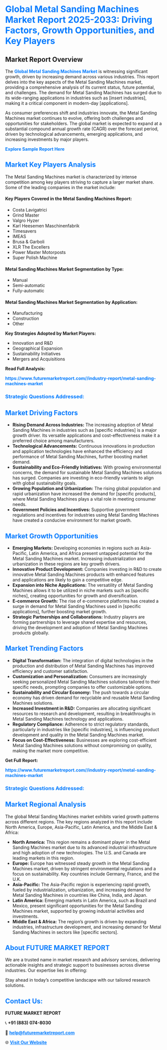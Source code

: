 <h1 style="color: #007BFF;">Global Metal Sanding Machines Market Report 2025-2033: Driving Factors, Growth Opportunities, and Key Players</h1>

<section id="overview">
<h2>Market Report Overview</h2>
<p>The <a href="https://www.futuremarketreport.com//industry-report/metal-sanding-machines-market" style="color: #007BFF; text-decoration: none;"><strong>Global Metal Sanding Machines Market</strong></a> is witnessing significant growth, driven by increasing demand across various industries. This report delves into the key aspects of the Metal Sanding Machines market, providing a comprehensive analysis of its current status, future potential, and challenges. The demand for Metal Sanding Machines has surged due to its wide-ranging applications in industries such as [insert industries], making it a critical component in modern-day [applications].</p>
<p>As consumer preferences shift and industries innovate, the Metal Sanding Machines market continues to evolve, offering both challenges and opportunities for stakeholders. The global market is expected to expand at a substantial compound annual growth rate (CAGR) over the forecast period, driven by technological advancements, emerging applications, and increasing investments by major players.</p>
</section>

<section id="overview">
<p><a href="https://www.futuremarketreport.com//request-sample/reportId=49818" style="color: #007BFF; text-decoration: none;"><strong>Explore Sample Report Here</strong></a></p>
</section>

<section id="key-players">
<h2 style="color: #007BFF;">Market Key Players Analysis</h2>
<p>The Metal Sanding Machines market is characterized by intense competition among key players striving to capture a larger market share. Some of the leading companies in the market include:</p>
<h4>Key Players Covered in the Metal Sanding Machines Report:</h4>
<ul><li>Costa Lavigatrici</li><li>Grind Master</li><li>Valgro Hyzer</li><li>Karl Heesemen Maschinenfabrik</li><li>Timesavers</li><li>IMEAS</li><li>Brusa &amp; Garboli</li><li>XLR The Excellers</li><li>Power Master Motorposts</li><li>Super Polish Machine</li></ul>
<h4>Metal Sanding Machines Market Segmentation by Type:</h4>
<ul><li>Manual</li><li>Semi-automatic</li><li>Fully-automatic</li></ul>

<h4>Metal Sanding Machines Market Segmentation by Application:</h4>
<ul><li>Manufacturing</li><li>Construction</li><li>Other</li></ul>
<p><strong>Key Strategies Adopted by Market Players:</strong></p>
<ul>
<li>Innovation and R&D</li>
<li>Geographical Expansion</li>
<li>Sustainability Initiatives</li>
<li>Mergers and Acquisitions</li>
</ul>
</section>

<section>
<p><strong>Read Full Analysis: </strong></p><a href="https://www.futuremarketreport.com//industry-report/metal-sanding-machines-market" style="color: #007BFF; text-decoration: none;"><strong>https://www.futuremarketreport.com//industry-report/metal-sanding-machines-market</strong></a>
<h3 style="color: #007BFF;">Strategic Questions Addressed:</h3>
</section>

<section id="driving-factors">
<h2 style="color: #007BFF;">Market Driving Factors</h2>
<ul>
<li><strong>Rising Demand Across Industries:</strong> The increasing adoption of Metal Sanding Machines in industries such as [specific industries] is a major growth driver. Its versatile applications and cost-effectiveness make it a preferred choice among manufacturers.</li>
<li><strong>Technological Advancements:</strong> Continuous innovations in production and application technologies have enhanced the efficiency and performance of Metal Sanding Machines, further boosting market demand.</li>
<li><strong>Sustainability and Eco-Friendly Initiatives:</strong> With growing environmental concerns, the demand for sustainable Metal Sanding Machines solutions has surged. Companies are investing in eco-friendly variants to align with global sustainability goals.</li>
<li><strong>Growing Population and Urbanization:</strong> The rising global population and rapid urbanization have increased the demand for [specific products], where Metal Sanding Machines plays a vital role in meeting consumer needs.</li>
<li><strong>Government Policies and Incentives:</strong> Supportive government regulations and incentives for industries using Metal Sanding Machines have created a conducive environment for market growth.</li>
</ul>
</section>

<section id="growth-opportunities">
<h2 style="color: #007BFF;">Market Growth Opportunities</h2>
<ul>
<li><strong>Emerging Markets:</strong> Developing economies in regions such as Asia-Pacific, Latin America, and Africa present untapped potential for the Metal Sanding Machines market. Increasing industrialization and urbanization in these regions are key growth drivers.</li>
<li><strong>Innovative Product Development:</strong> Companies investing in R&D to create innovative Metal Sanding Machines products with enhanced features and applications are likely to gain a competitive edge.</li>
<li><strong>Expansion into Niche Applications:</strong> The versatility of Metal Sanding Machines allows it to be utilized in niche markets such as [specific niches], creating opportunities for growth and diversification.</li>
<li><strong>E-commerce Growth:</strong> The rise of e-commerce platforms has created a surge in demand for Metal Sanding Machines used in [specific applications], further boosting market growth.</li>
<li><strong>Strategic Partnerships and Collaborations:</strong> Industry players are forming partnerships to leverage shared expertise and resources, driving the development and adoption of Metal Sanding Machines products globally.</li>
</ul>
</section>

<section id="trending-factors">
<h2 style="color: #007BFF;">Market Trending Factors</h2>
<ul>
<li><strong>Digital Transformation:</strong> The integration of digital technologies in the production and distribution of Metal Sanding Machines has improved efficiency and customer satisfaction.</li>
<li><strong>Customization and Personalization:</strong> Consumers are increasingly seeking personalized Metal Sanding Machines solutions tailored to their specific needs, prompting companies to offer customizable options.</li>
<li><strong>Sustainability and Circular Economy:</strong> The push towards a circular economy has driven demand for recyclable and reusable Metal Sanding Machines solutions.</li>
<li><strong>Increased Investment in R&D:</strong> Companies are allocating significant resources to research and development, resulting in breakthroughs in Metal Sanding Machines technology and applications.</li>
<li><strong>Regulatory Compliance:</strong> Adherence to strict regulatory standards, particularly in industries like [specific industries], is influencing product development and quality in the Metal Sanding Machines market.</li>
<li><strong>Focus on Cost-Effectiveness:</strong> Businesses are exploring cost-efficient Metal Sanding Machines solutions without compromising on quality, making the market more competitive.</li>
</ul>
</section>

<section>
<p><strong>Get Full Report: </strong></p><a href="https://www.futuremarketreport.com//industry-report/metal-sanding-machines-market" style="color: #007BFF; text-decoration: none;"><strong>https://www.futuremarketreport.com//industry-report/metal-sanding-machines-market</strong></a>
<h3 style="color: #007BFF;">Strategic Questions Addressed:</h3>
</section>


<section id="regional-analysis">
<h2 style="color: #007BFF;">Market Regional Analysis</h2>
<p>The global Metal Sanding Machines market exhibits varied growth patterns across different regions. The key regions analyzed in this report include North America, Europe, Asia-Pacific, Latin America, and the Middle East & Africa:</p>
<ul>
<li><strong>North America:</strong> This region remains a dominant player in the Metal Sanding Machines market due to its advanced industrial infrastructure and high adoption of new technologies. The U.S. and Canada are leading markets in this region.</li>
<li><strong>Europe:</strong> Europe has witnessed steady growth in the Metal Sanding Machines market, driven by stringent environmental regulations and a focus on sustainability. Key countries include Germany, France, and the U.K.</li>
<li><strong>Asia-Pacific:</strong> The Asia-Pacific region is experiencing rapid growth, fueled by industrialization, urbanization, and increasing demand for Metal Sanding Machines in countries like China, India, and Japan.</li>
<li><strong>Latin America:</strong> Emerging markets in Latin America, such as Brazil and Mexico, present significant opportunities for the Metal Sanding Machines market, supported by growing industrial activities and investments.</li>
<li><strong>Middle East & Africa:</strong> The region’s growth is driven by expanding industries, infrastructure development, and increasing demand for Metal Sanding Machines in sectors like [specific sectors].</li>
</ul>
</section>

<footer>
<h2 style="color: #007BFF;">About FUTURE MARKET REPORT</h2>
<p>We are a trusted name in market research and advisory services, delivering actionable insights and strategic support to businesses across diverse industries. Our expertise lies in offering:</p>

<p>Stay ahead in today’s competitive landscape with our tailored research solutions.</p>

<h2 style="color: #007BFF;">Contact Us:</h2>
<p><strong>FUTURE MARKET REPORT</strong></p>
<p>📞 <strong>+91 (883) 074-8030</strong></p>
<p>📧 <strong><a href="mailto:help@futuremarketreport.com" style="color: #007BFF;">help@futuremarketreport.com</a></strong></p>
<p>🌐 <strong><a href="https://www.futuremarketreport.com/" style="color: #007BFF;">Visit Our Website</a></strong></p>
</footer>